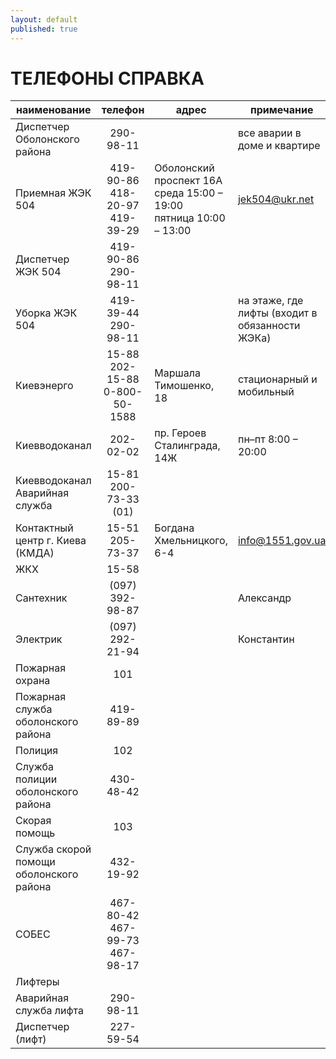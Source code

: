 ```yaml
---
layout: default
published: true
---
```


# ТЕЛЕФОНЫ СПРАВКА

| наименование | телефон | адрес | примечание |
|---|:---:|---|---|
| Диспетчер Оболонского района | 290-98-11 | | все аварии в доме и квартире |
| Приемная ЖЭК 504 | 419-90-86<br>418-20-97<br>419-39-29 | Оболонский проспект 16А<br>среда 15:00 – 19:00<br>пятница 10:00 – 13:00 | [jek504@ukr.net](mailto:jek504@ukr.net) |
| Диспетчер ЖЭК 504 | 419-90-86<br>290-98-11 | | |
| Уборка ЖЭК 504 | 419-39-44<br>290-98-11 || на этаже, где лифты (входит в обязанности ЖЭКа) |
| Киевэнерго | 15-88<br>202-15-88<br>0-800-50-1588 | Маршала Тимошенко, 18 | стационарный и мобильный |
| Киевводоканал | 202-02-02 | пр. Героев Сталинграда, 14Ж | пн–пт 8:00 – 20:00 |
| Киевводоканал<br>Аварийная служба | 15-81<br>200-73-33 (01) |  |  |
| Контактный центр г. Киева (КМДА) | 15-51<br>205-73-37 | Богдана Хмельницкого, 6-4 | [info@1551.gov.ua](mailto:info@1551.gov.ua) |
| ЖКХ | 15-58 |  |  |
| Сантехник | (097) 392-98-87 |  | Александр |
| Электрик | (097) 292-21-94 |  | Константин |
| Пожарная охрана | 101 |  |  |
| Пожарная служба оболонского района | 419-89-89 |  |  |
| Полиция | 102 |  |  |
| Служба полиции оболонского района | 430-48-42 |  |  |
| Скорая помощь | 103 |  |  |
| Служба скорой помощи оболонского района | 432-19-92 |  |  |
| СОБЕС | 467-80-42<br>467-99-73<br>467-98-17 |  |  |
| Лифтеры |  |  |  |
| Аварийная служба лифта | 290-98-11 |  |  |
| Диспетчер (лифт) | 227-59-54 |  |  |
